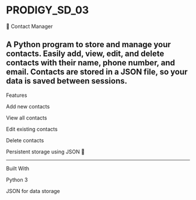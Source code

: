 # PRODIGY_SD_03
📇 Contact Manager

A Python program to store and manage your contacts. Easily add, view, edit, and delete contacts with their name, phone number, and email. Contacts are stored in a JSON file, so your data is saved between sessions.
---
Features

Add new contacts

View all contacts

Edit existing contacts

Delete contacts

Persistent storage using JSON 💾

---
Built With

Python 3 

JSON for data storage
